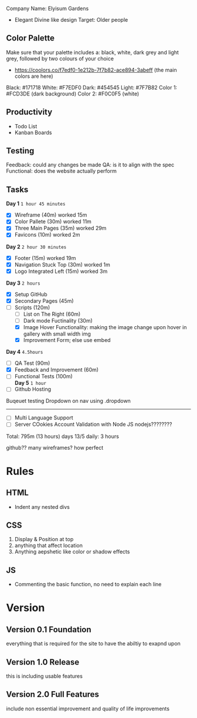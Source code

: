 Company Name: Elyisum Gardens 
-  Elegant Divine like design
Target: Older people

## Color Palette
Make sure that your palette includes a: black, 
white, dark grey and light grey, followed by 
two colours of your choice <br/>
- https://coolors.co/f7edf0-1e212b-7f7b82-ace894-3abeff (the main colors are here)

Black: #171718 
White: #F7EDF0
Dark: #454545
Light: #7F7B82
Color 1: #FCD3DE (dark background)
Color 2: #F0C0F5 (white)

## Productivity
- Todo List
- Kanban Boards

## Testing
Feedback: could any changes be made
QA: is it to align with the spec
Functional: does the website actually perform

## Tasks 
**Day 1** `1 hour 45 minutes` 
- [x] Wireframe (40m) worked 15m
- [x] Color Pallete (30m) worked 11m
- [x] Three Main Pages (35m) worked 29m
- [x] Favicons (10m) worked 2m<br/> 

**Day 2** `2 hour 30 minutes`
- [x] Footer (15m) worked 19m
- [x] Navigation Stuck Top (30m) worked 1m
- [x] Logo Integrated Left (15m) worked 3m <br/>

**Day 3** `2 hours`
- [x] Setup GitHub
- [x] Secondary Pages (45m)
- [ ] Scripts (120m) 
  - [ ] List on The Right (60m)
  - [ ] Dark mode Fuctinality (30m)
  - [x] Image Hover Functionality: making the image change upon hover in gallery with small width img
  - [x] Improvement Form; else use embed<br/>

**Day 4** `4.5hours` 
- [ ] QA Test (90m)
- [x] Feedback and Improvement (60m) <!--bigger font was added and hover ability-->
- [ ] Functional Tests (100m)<br/>
**Day 5** `1 hour`
- [ ] Github Hosting

Buqeuet testing Dropdown on nav using .dropdown

---

- [ ] Multi Language Support
- [ ] Server COokies Account Validation with Node JS
nodejs????????

Total: 795m (13 hours)
days 13/5
daily: 3 hours

github??
many wireframes?
    how perfect

# Rules
## HTML
- Indent any nested divs 
## CSS
1. Display & Position at top
2. anything that affect location
3. Anything aepshetic like color or shadow effects
## JS
- Commenting the basic function, no need to explain each line

# Version
## Version 0.1 Foundation
everything that is required for the site to have the abiltiy to exapnd upon
## Version 1.0 Release
this is including usable features
## Version 2.0 Full Features
include non essential improvement and quality of life improvements